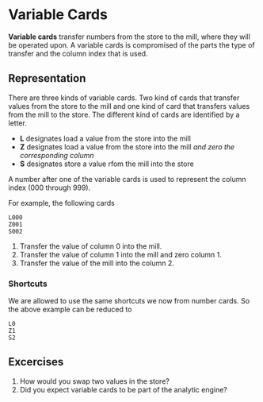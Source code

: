 Variable Cards
==============

**Variable cards** transfer numbers from the store to the mill, where
they will be operated upon. A variable cards is compromised of the
parts the type of transfer and the column index that is used.

Representation
--------------

There are three kinds of variable cards. Two kind of cards that
transfer values from the store to the mill and one kind of card that
transfers values from the mill to the store. The different kind of
cards are identified by a letter.

* **L** designates load a value from the store into the mill
* **Z** designates load a value from the store into the mill *and
  zero the corresponding column*
* **S** designates store a value rfom the mill into the store

A number after one of the variable cards is used to represent the
column index (000 through 999).

For example, the following cards

```
L000
Z001
S002
```

1. Transfer the value of column 0 into the mill.
2. Transfer the value of column 1 into the mill and zero column 1.
3. Transfer the value of the mill into the column 2.

### Shortcuts

We are allowed to use the same shortcuts we now from number cards. So
the above example can be reduced to

```
L0
Z1
S2
```

Excercises
----------

1. How would you swap two values in the store?
2. Did you expect variable cards to be part of the analytic engine?
